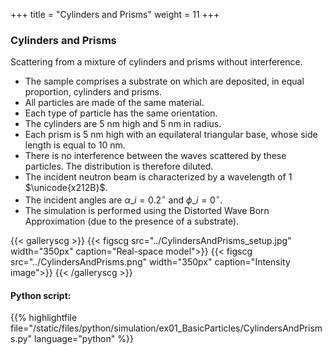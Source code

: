 +++
title = "Cylinders and Prisms"
weight = 11
+++

### Cylinders and Prisms

Scattering from a mixture of cylinders and prisms without interference.

* The sample comprises a substrate on which are deposited, in equal proportion, cylinders and prisms.
* All particles are made of the same material.
* Each type of particle has the same orientation.
* The cylinders are $5$ nm high and $5$ nm in radius.
* Each prism is $5$ nm high with an equilateral triangular base, whose side length is equal to $10$ nm.
* There is no interference between the waves scattered by these particles. The distribution is therefore diluted.
* The incident neutron beam is characterized by a wavelength of $1$ $\unicode{x212B}$.
* The incident angles are $\alpha\_i = 0.2 ^{\circ}$ and $\phi\_i = 0^{\circ}$.
* The simulation is performed using the Distorted Wave Born Approximation (due to the presence of a substrate).

{{< galleryscg >}}
{{< figscg src="../CylindersAndPrisms_setup.jpg" width="350px" caption="Real-space model">}}
{{< figscg src="../CylindersAndPrisms.png" width="350px" caption="Intensity image">}}
{{< /galleryscg >}}

#### Python script:
{{% highlightfile file="/static/files/python/simulation/ex01_BasicParticles/CylindersAndPrisms.py" language="python" %}}
